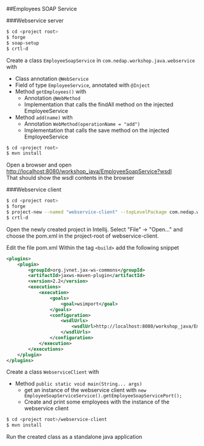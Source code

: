 ##Employees SOAP Service

###Webservice server

```bash
$ cd <project root>
$ forge
$ soap-setup
$ crtl-d
```
Create a class `EmployeeSoapService` in `com.nedap.workshop.java.webservice` with 
 
* Class annotation `@WebService`
* Field of type `EmployeeService`, annotated with `@Inject`
* Method `getEmployees()` with
	* Annotation `@WebMethod`
	* Implementation that calls the findAll method on the injected EmployeeService
* Method `add(name)` with
	* Annotation `WebMethod(operationName = "add")`
	* Implementation that calls the save method on the injected EmployeeService

```bash
$ cd <project root>
$ mvn install
```

Open a browser and open <http://localhost:8080/workshop_java/EmployeeSoapService?wsdl>  
That should show the wsdl contents in the browser

###Webservice client

```bash
$ cd <project root>
$ forge
$ project-new --named "webservice-client" --topLevelPackage com.nedap.workshop --type jar
$ crtl-d
```
Open the newly created project in Intellij. Select "File" -> "Open..." and choose the pom.xml in the project-root of webservice-client.

Edit the file pom.xml
Within the tag `<build>` add the following snippet

```xml
<plugins>
    <plugin>
        <groupId>org.jvnet.jax-ws-commons</groupId>
        <artifactId>jaxws-maven-plugin</artifactId>
        <version>2.2</version>
        <executions>
            <execution>
                <goals>
                    <goal>wsimport</goal>
                </goals>
                <configuration>
                    <wsdlUrls>
                        <wsdlUrl>http://localhost:8080/workshop_java/EmployeeSoapService?wsdl</wsdlUrl>
                    </wsdlUrls>
                </configuration>
            </execution>
        </executions>
    </plugin>
</plugins>
```

Create a class `WebserviceClient` with

* Method `public static void main(String... args)`  
	* get an instance of the webservice client with `new EmployeeSoapServiceService().getEmployeeSoapServicePort();`
	* Create and print some employees with the instance of the webservice client

	
```bash
$ cd <project root>/webservice-client
$ mvn install
```

Run the created class as a standalone java application



